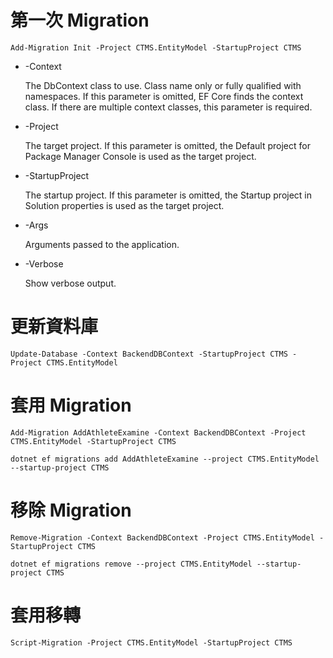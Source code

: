 # 第一次 Migration 

```
Add-Migration Init -Project CTMS.EntityModel -StartupProject CTMS 
```

* -Context <String>	

  The DbContext class to use. Class name only or fully qualified with namespaces. If this parameter is omitted, EF Core finds the context class. If there are multiple context classes, this parameter is required.
* -Project <String>	

  The target project. If this parameter is omitted, the Default project for Package Manager Console is used as the target project.
* -StartupProject <String>	

  The startup project. If this parameter is omitted, the Startup project in Solution properties is used as the target project.
* -Args <String>	

  Arguments passed to the application.
* -Verbose	

  Show verbose output.

# 更新資料庫

```
Update-Database -Context BackendDBContext -StartupProject CTMS -Project CTMS.EntityModel
```

# 套用 Migration 

```
Add-Migration AddAthleteExamine -Context BackendDBContext -Project CTMS.EntityModel -StartupProject CTMS 
```

```
dotnet ef migrations add AddAthleteExamine --project CTMS.EntityModel --startup-project CTMS 
```


# 移除 Migration

```
Remove-Migration -Context BackendDBContext -Project CTMS.EntityModel -StartupProject CTMS
```

```
dotnet ef migrations remove --project CTMS.EntityModel --startup-project CTMS
```

# 套用移轉

```
Script-Migration -Project CTMS.EntityModel -StartupProject CTMS
```

